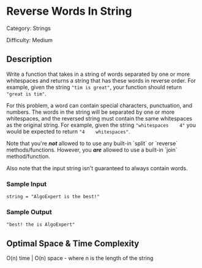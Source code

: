 # Reverse Words In String

Category: Strings

Difficulty: Medium

## Description

Write a function that takes in a string of words separated by one or more
whitespaces and returns a string that has these words in reverse order. For
example, given the string `"tim is great"`, your function should
return `"great is tim"`.

For this problem, a word can contain special characters, punctuation, and
numbers. The words in the string will be separated by one or more whitespaces,
and the reversed string must contain the same whitespaces as the original
string. For example, given the string
`"whitespaces    4"` you would be expected to return
`"4    whitespaces"`.

<p>
Note that you're <b><i>not</i></b> allowed to to use any built-in
`split` or `reverse` methods/functions. However, you
<b><i>are</i></b> allowed to use a built-in `join` method/function.
</p>
<p>Also note that the input string isn't guaranteed to always contain words.</p>

### Sample Input
```
string = "AlgoExpert is the best!"
```

### Sample Output
```
"best! the is AlgoExpert"
```

## Optimal Space & Time Complexity

O(n) time | O(n) space - where n is the length of the string
